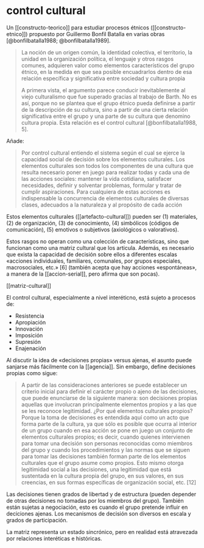 # control cultural
Un [[constructo-teorico]] para estudiar procesos étnicos ([[constructo-etnico]]) propuesto por Guillermo Bonfil Batalla en varias obras [@bonfilbatalla1988; @bonfilbatalla1989].

> La noción de un origen común, la identidad colectiva, el territorio, la unidad en la organización política, el lenguaje y otros rasgos comunes, adquieren valor como elementos característicos del grupo étnico, en la medida en que sea posible encuadrarlos dentro de esa relación específica y significativa entre sociedad y cultura propia
> 
> A primera vista, el argumento parece conducir inevitablemente al viejo culturalismo que fue superado gracias al trabajo de Barth. No es así, porque no se plantea que el grupo étnico pueda definirse a partir de la descripción de su cultura, sino a partir de una cierta relación significativa entre el grupo y una parte de su cultura que denomino cultura propia. Esta relación es el control cultural [@bonfilbatalla1988, 5].

Añade:

> Por control cultural entiendo el sistema según el cual se ejerce la capacidad social de decisión sobre los elementos culturales. Los elementos culturales son todos los componentes de una cultura que resulta necesario poner en juego para realizar todas y cada una de las acciones sociales: mantener la vida cotidiana, satisfacer necesidades, definir y solventar problemas, formular y tratar de cumplir aspiraciones. Para cualquiera de estas acciones es indispensable la concurrencia de elementos culturales de diversas clases, adecuados a la naturaleza y al propósito de cada acción

Estos elementos culturales ([[artefacto-cultural]]) pueden ser (1) materiales, (2) de organización, (3) de conocimiento, (4) simbólicos (códigos de comunicación), (5) emotivos o subjetivos (axiológicos o valorativos).

Estos rasgos no operan como una colección de características, sino que funcionan como una matriz cultural que los articula. Además, es necesario que exista la capacidad de decisión sobre ellos a diferentes escalas «acciones individuales, familiares, comunales, por grupos especiales, macrosociales, etc.» [6] (también acepta que hay acciones «espontáneas», a manera de la [[accion-serial]], pero afirma que son pocas).

[[matriz-cultural]]

El control cultural, especialmente a nivel interéticno, está sujeto a procesos de:

- Resistencia
- Apropiación
- Innovación
- Imposición
- Supresión
- Enajenación

Al discutir la idea de «decisiones propias» versus ajenas, el asunto puede sanjarse más fácilmente con la [[agencia]]. Sin embargo, define decisiones propias como sigue:

> A partir de las consideraciones anteriores se puede establecer un criterio inicial para definir el carácter propio o ajeno de las decisiones, que puede enunciarse de la siguiente manera: son decisiones propias aquellas que involucran principalmente elementos propios y a las que se les reconoce legitimidad. ¿Por qué elementos culturales propios? Porque la toma de decisiones es entendida aquí como un acto que forma parte de la cultura, ya que sólo es posible que ocurra al interior de un grupo cuando en esa acción se pone en juego un conjunto de elementos culturales propios; es decir, cuando quienes intervienen para tomar una decisión son personas reconocidas como miembros del grupo y cuando los procedimientos y las normas que se siguen para tomar las decisiones también forman parte de los elementos culturales que el grupo asume como propios. Esto mismo otorga legitimidad social a las decisiones, una legitimidad que está sustentada en la cultura propia del grupo, en sus valores, en sus creencias, en sus formas específicas de organización social, etc. [12]

Las decisiones tienen grados de libertad y de estructura (pueden depender de otras decisiones no tomadas por los miembros del grupo). También están sujetas a negociación, esto es cuando el grupo pretende influir en deciciones ajenas. Los mecanismos de decisión son diversos en escala y grados de participación.

La matriz representa un estado sincrónico, pero en realidad está atravezada por relaciones interéticas e históricas.
